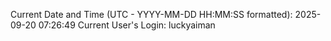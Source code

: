 Current Date and Time (UTC - YYYY-MM-DD HH:MM:SS formatted): 2025-09-20 07:26:49
Current User's Login: luckyaiman

